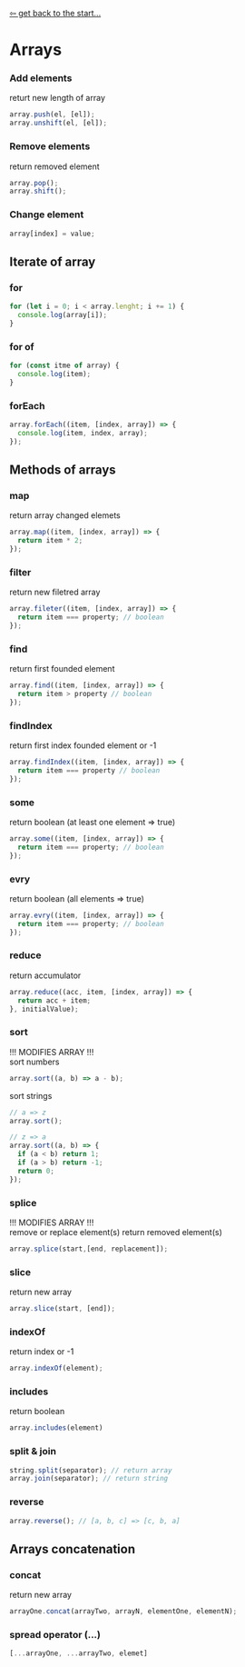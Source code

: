 [&#8678; get back to the start...](../README.md)
# Arrays

### Add elements
returt new length of array
```js
array.push(el, [el]);
array.unshift(el, [el]);
```

### Remove elements
return removed element
```js
array.pop();
array.shift();
```

### Change element
```js
array[index] = value;
```

## Iterate of array

### for
```js
for (let i = 0; i < array.lenght; i += 1) {
  console.log(array[i]);
}
```

### for of
```js
for (const itme of array) {
  console.log(item);
}
```

### forEach
```js
array.forEach((item, [index, array]) => {
  console.log(item, index, array);
});
```

## Methods of arrays
### map
return array changed elemets
```js
array.map((item, [index, array]) => {
  return item * 2;
});
```

### filter
return new filetred array
```js
array.fileter((item, [index, array]) => {
  return item === property; // boolean
});
```

### find
return first founded element
```js
array.find((item, [index, array]) => {
  return item > property // boolean
});
```

### findIndex
return first index founded element or -1
```js
array.findIndex((item, [index, array]) => {
  return item === property // boolean
});
```

### some 
return boolean (at least one element => true)
```js
array.some((item, [index, array]) => {
  return item === property; // boolean
});
```

### evry 
return boolean (all elements => true)
```js
array.evry((item, [index, array]) => {
  return item === property; // boolean
});
```

### reduce
return accumulator
```js
array.reduce((acc, item, [index, array]) => {
  return acc + item;
}, initialValue);
```

### sort
!!! MODIFIES ARRAY !!!  
sort numbers
```js
array.sort((a, b) => a - b);
```

sort strings
```js
// a => z
array.sort();
```
```js
// z => a
array.sort((a, b) => {
  if (a < b) return 1;
  if (a > b) return -1;
  return 0;
});
```
### splice
!!! MODIFIES ARRAY !!!  
remove or replace element(s) return removed element(s)
```js
array.splice(start,[end, replacement]);
```

### slice
return new array
```js
array.slice(start, [end]);
```

### indexOf
return index or -1
```js
array.indexOf(element);
```

### includes
return boolean
```js
array.includes(element)
```

### split & join
```js
string.split(separator); // return array
array.join(separator); // return string
```

### reverse
```js
array.reverse(); // [a, b, c] => [c, b, a]
```

## Arrays concatenation

### concat
return new array
```js
arrayOne.concat(arrayTwo, arrayN, elementOne, elementN);
```

### spread operator (...)
```js
[...arrayOne, ...arrayTwo, elemet]
```

